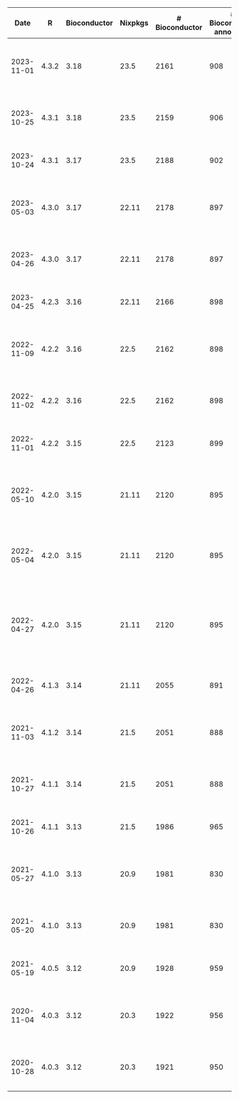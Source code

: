 | Date | R | Bioconductor | Nixpkgs | # Bioconductor | # Bioconductor annotation | # Bioconductor experiment | # CRAN | # Missing | Comment |
 | --- | --- | --- | --- | --- | --- | --- | --- | --- | --- |
2023-11-01 | 4.3.2 | 3.18 | 23.5 | 2161 | 908 | 419 | 20009 | [113](filtered_2023-11-01.md) | Release +1week. Experimental packages should now be included.
2023-10-25 | 4.3.1 | 3.18 | 23.5 | 2159 | 906 | 1 | 20013 | [245](filtered_2023-10-25.md) | Initial release date. Often missing experimental packages
2023-10-24 | 4.3.1 | 3.17 | 23.5 | 2188 | 902 | 420 | 20005 | [109](filtered_2023-10-24.md) | Final date of this bioconductor release
2023-05-03 | 4.3.0 | 3.17 | 22.11 | 2178 | 897 | 395 | 19621 | [82](filtered_2023-05-03.md) | Release +1week. Experimental packages should now be included.
2023-04-26 | 4.3.0 | 3.17 | 22.11 | 2178 | 897 | 0 | 19599 | [477](filtered_2023-04-26.md) | Initial release date. Often missing experimental packages
2023-04-25 | 4.2.3 | 3.16 | 22.11 | 2166 | 898 | 416 | 19593 | [91](filtered_2023-04-25.md) | Final date of this bioconductor release
2022-11-09 | 4.2.2 | 3.16 | 22.5 | 2162 | 898 | 414 | 19080 | [105](filtered_2022-11-09.md) | Release +1week. Experimental packages should now be included.
2022-11-02 | 4.2.2 | 3.16 | 22.5 | 2162 | 898 | 1 | 19049 | [270](filtered_2022-11-02.md) | Initial release date. Often missing experimental packages
2022-11-01 | 4.2.2 | 3.15 | 22.5 | 2123 | 899 | 409 | 19042 | [112](filtered_2022-11-01.md) | Final date of this bioconductor release
2022-05-10 | 4.2.0 | 3.15 | 21.11 | 2120 | 895 | 398 | 18869 | [137](filtered_2022-05-10.md) | 3.15 was rereleased with many changes soon after the initial release
2022-05-04 | 4.2.0 | 3.15 | 21.11 | 2120 | 895 | 398 | 19117 | [136](filtered_2022-05-04.md) | Release +1week. Experimental packages should now be included.
2022-04-27 | 4.2.0 | 3.15 | 21.11 | 2120 | 895 | 1 | 19131 | [245](filtered_2022-04-27.md) | Initial release of bioconductor 3.15 (missing many packages, use 2022-05-10)
2022-04-26 | 4.1.3 | 3.14 | 21.11 | 2055 | 891 | 407 | 19181 | [108](filtered_2022-04-26.md) | Final release of bioconductor 3.14
2021-11-03 | 4.1.2 | 3.14 | 21.5 | 2051 | 888 | 395 | 18547 | [238](filtered_2021-11-03.md) | Release +1week. Experimental packages should now be included.
2021-10-27 | 4.1.1 | 3.14 | 21.5 | 2051 | 888 | 1 | 18522 | [347](filtered_2021-10-27.md) | Initial release date. Often missing experimental packages
2021-10-26 | 4.1.1 | 3.13 | 21.5 | 1986 | 965 | 396 | 18515 | [235](filtered_2021-10-26.md) | Final date of this bioconductor release
2021-05-27 | 4.1.0 | 3.13 | 20.9 | 1981 | 830 | 376 | 17837 | [250](filtered_2021-05-27.md) | Release +1week. Experimental packages should now be included.
2021-05-20 | 4.1.0 | 3.13 | 20.9 | 1981 | 830 | 371 | 17829 | [273](filtered_2021-05-20.md) | Initial release date. Often missing experimental packages
2021-05-19 | 4.0.5 | 3.12 | 20.9 | 1928 | 959 | 396 | 17824 | [284](filtered_2021-05-19.md) | Final date of this bioconductor release
2020-11-04 | 4.0.3 | 3.12 | 20.3 | 1922 | 956 | 375 | 16717 | [274](filtered_2020-11-04.md) | Release +1week. Experimental packages should now be included.
2020-10-28 | 4.0.3 | 3.12 | 20.3 | 1921 | 950 | 2 | 16661 | [543](filtered_2020-10-28.md) | Initial release date. Often missing experimental packages